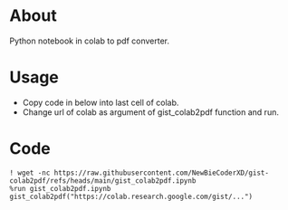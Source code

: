 # About
Python notebook in colab to pdf converter.

# Usage
  - Copy code in below into last cell of colab.
  - Change url of colab as argument of gist_colab2pdf function and run.

# Code
```
! wget -nc https://raw.githubusercontent.com/NewBieCoderXD/gist-colab2pdf/refs/heads/main/gist_colab2pdf.ipynb
%run gist_colab2pdf.ipynb
gist_colab2pdf("https://colab.research.google.com/gist/...")
```
